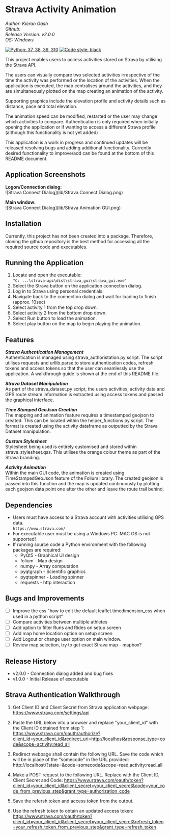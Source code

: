 # Strava Activity Animation
*Author: Kieran Gash*\
*Github:*\
*Release Version: v2.0.0*\
*OS: Windows*

[![Python: 37, 38, 39, 310](https://img.shields.io/badge/python-3.7%20%7C%203.8%20%7C%203.9%20%7C%203.10-blue)](https://python.org)
[![Code style: black](https://img.shields.io/badge/code%20style-black-000000.svg)](https://github.com/)

This project enables users to access activities stored on Strava by utilising the Strava API.

The users can visually compare two selected activities irrespective of the time the activity was performed or the
location of the activities. When the application is executed, the map centralises around the activities, and they are 
simultaneously plotted on the map creating an animation of the activity. 

Supporting graphics include the elevation profile and activity details such as
distance, pace and total elevation.

The animation speed can be modified, restarted or the user may change which activities to compare. Authentication is
only required when initially opening the application or if wanting to access a different Strava profile (although this
functionality is not yet added)

This application is a work in progress and continued updates will be released resolving bugs and adding additional
functionality. Currently desired functionality to improve/add can be found at the bottom of this README document. 

## Application Screenshots
**Logon/Connection dialog:**\
![Strava Connect Dialog](lib/Strava Connect Dialog.png)

**Main window:**\
![Strava Connect Dialog](lib/Strava Animation GUI.png)

## Installation
Currently, this project has not been created into a package. Therefore, cloning the github repository is the best method
for accessing all the required source code and executables.

## Running the Application
1. Locate and open the executable:\
`"C: ...\strava-api\dist\strava_gui\strava_gui.exe"`
2. Select the Strava button on the application connection dialog. 
3. Log in to Strava using personal credentials. 
4. Navigate back to the connection dialog and wait for loading to finish (approx. 10sec)
5. Select activity 1 from the top drop down. 
6. Select activity 2 from the bottom drop down.
7. Select Run button to load the animation. 
8. Select play button on the map to begin playing the animation. 

## Features
***Strava Authentication Management***\
Authentication is managed using strava_authoristation.py script. The script utilises requests and urllib.parse to store
authentication codes, refresh tokens and access tokens so that the user can seamlessly use the application. A
walkthrough guide is shown at the end of this README file. 

***Strava Dataset Manipulation***\
As part of the strava_dataset.py script, the users activities, activity data and GPS route stream information is
extracted using access tokens and passed the graphical interface.

***Time Stamped GeoJson Creation***\
The mapping and animation feature requires a timestamped geojson to created. This can be located within the
helper_functions.py script. The format is created using the activity dataframe as outputted by the Strava Dataset
manipulation. 

***Custom Stylesheet***\
Stylesheet being used is entirely customised and stored within strava_stylesheet.qss. This utilises the orange colour
theme as part of the Strava branding. 

***Activity Animation***\
Within the main GUI code, the animation is created using TimeStampedGeoJson feature of the Folium library. The created
geojson is passed into this function and the map is updated continuously by plotting each geojson data point one after
the other and leave the route trail behind. 


## Dependencies
* Users must have access to a Strava account with activities utilising GPS data. \
`https://www.strava.com/`
* For executable user must be using a Windows PC. MAC OS is not supported!
* If running source code a Python environment with the following packages are required:
  * PyQt5 - Graphical UI design
  * folium - Map design
  * numpy - Array computation
  * pyqtgraph - Scientific graphics
  * pyqtspinner - Loading spinner
  * requests - http interaction

## Bugs and Improvements
- [ ] Improve the css "how to edit the default leaflet.timedimension_css when used in a python script"
- [ ] Compare activities between multiple athletes
- [ ] Add option to filter Runs and Rides on setup screen
- [ ] Add map home location option on setup screen
- [ ] Add Logout or change user option on main window.
- [ ] Review map selection, try to get exact Strava map - mapbox?

## Release History
* v2.0.0 - Connection dialog added and bug fixes
* v1.0.0 - Initial Release of executable

## Strava Authentication Walkthrough
1) Get Client ID and Client Secret from Strava application webpage:
https://www.strava.com/settings/api

2) Paste the URL below into a browser and replace "your_client_id" with the Client ID obtained from step 1:
https://www.strava.com/oauth/authorize?client_id=your_client_id&redirect_uri=http://localhost&response_type=code&scope=activity:read_all

3) Redirect webpage shall contain the following URL. Save the code which will be in place of the "somecode" in the URL provided:
http://localhost/?state=&code=somecode&scope=read,activity:read_all

4) Make a POST request to the following URL. Replace with the Client ID, Client Secret and Code:
https://www.strava.com/oauth/token?client_id=your_client_id&client_secret=your_client_secret&code=your_code_from_previous_step&grant_type=authorization_code

5) Save the refersh token and access token from the output. 

6) Use the refresh token to obtain an updated access token:
https://www.strava.com/oauth/token?client_id=your_client_id&client_secret=your_client_secret&refresh_token=your_refresh_token_from_previous_step&grant_type=refresh_token 